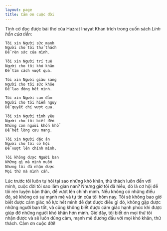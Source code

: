 ```yaml
---
layout: page
title: Cảm ơn cuộc đời
---
```


Tình cờ đọc được bài thơ của Hazrat Inayat Khan trích trong cuốn sách *Linh hồn của tiền*:
```markdown
Tôi xin Người sức mạnh
Người cho tôi thử thách
Để rèn sức của mình.

Tôi xin Người trí tuệ
Người cho tôi khó khăn
Để tìm cách vượt qua.

Tôi xin Người giàu sang
Người cho tôi sức khỏe
Để lao động hết mình.

Tôi xin Người can đảm
Người cho tôi hiểm nguy
Để quyết chí vượt qua.

Tôi xin Người tình yêu
Người cho tôi biết đến
Những con người khốn khổ
Để hết lòng cưu mang.

Tôi xin Người đặc ân
Người cho tôi cơ hội
Để vượt lên chính mình.

Tôi không được Người ban
Những gì mà mình muốn
Nhưng tôi đã nhận được
Mọi thứ mà mình cần.
```

Lúc trước tôi luôn tự hỏi tại sao những khó khăn, thử thách luôn đến với mình, cuộc đời tôi sao lắm gian nan? Nhưng giờ tôi đã hiểu, đó là cơ hội để tôi rèn luyện bản thân, để vượt lên chính mình. Nếu không có những điều đó, sẽ không có sự mạnh mẽ và tự tin của tôi hôm nay. Tôi sẽ không bao giờ biết được cảm giác nỗ lực hết mình để đạt được điều gì đó, không gặp được những người bạn tốt, và cũng không biết được cảm giác hạnh phúc khi được giúp đỡ những người khó khăn hơn mình. Giờ đây, tôi biết ơn mọi thứ tôi nhận được và sẽ luôn dũng cảm, mạnh mẽ đương đầu với mọi khó khăn, thử thách. Cảm ơn cuộc đời!